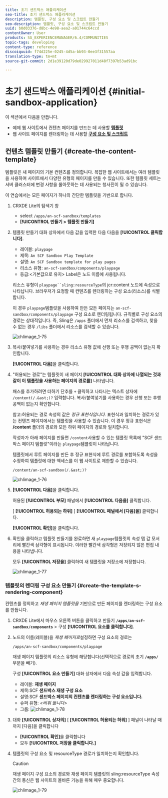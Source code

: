 ```yaml
---
title: 초기 샌드박스 애플리케이션
seo-title: 초기 샌드박스 애플리케이션
description: 템플릿, 구성 요소 및 스크립트 만들기
seo-description: 템플릿, 구성 요소 및 스크립트 만들기
uuid: b0d03376-d8bc-4e98-aea2-a01744c64ccd
contentOwner: User
products: SG_EXPERIENCEMANAGER/6.4/COMMUNITIES
topic-tags: developing
content-type: reference
discoiquuid: f74d225e-0245-4d5a-bb93-0ee3f31557aa
translation-type: tm+mt
source-git-commit: 2d1e39120d79de029927011d48f7397b53ad91bc

---
```



# 초기 샌드박스 애플리케이션 {#initial-sandbox-application}

이 섹션에서 다음을 만듭니다.

* 예제 웹 사이트에서 컨텐츠 페이지를 만드는 데 사용할 **[템플릿](#createthepagetemplate)**
* 웹 사이트 페이지를 렌더링하는 데 사용할 **[구성 요소 및 스크립트](#create-the-template-s-rendering-component)**

## 컨텐츠 템플릿 만들기 {#create-the-content-template}

템플릿은 새 페이지의 기본 컨텐츠를 정의합니다. 복잡한 웹 사이트에서는 여러 템플릿을 사용하여 사이트에서 다양한 유형의 페이지를 만들 수 있습니다. 또한 템플릿 세트는 서버 클러스터에 변경 사항을 롤아웃하는 데 사용되는 청사진이 될 수 있습니다.

이 연습에서는 모든 페이지가 하나의 간단한 템플릿을 기반으로 합니다.

1. CRXDE Lite의 탐색기 창

   * select `/apps/an-scf-sandbox/templates`
   * **[!UICONTROL 만들기 > 템플릿 만들기]**

1. 템플릿 만들기 대화 상자에서 다음 값을 입력한 다음 다음을 **[!UICONTROL 클릭합니다]**.

   * 레이블: `playpage`
   * 제목: `An SCF Sandbox Play Template`
   * 설명: `An SCF Sandbox template for play pages`
   * 리소스 유형: `an-scf-sandbox/components/playpage`
   * 등급:&lt;기본값으로 유지>
   Label은 노드 이름에 사용됩니다.

   리소스 유형이 `playpage``sling:resourceType`의 jcr:content 노드에 속성으로 나타납니다. 브라우저가 요청할 때 컨텐츠를 렌더링하는 구성 요소(리소스)를 식별합니다.

   이 경우 `playpage`템플릿을 사용하여 만든 모든 페이지는 `an-scf-sandbox/components/playpage` 구성 요소로 렌더링됩니다. 규칙별로 구성 요소의 경로는 상대적입니다. 즉, Sling은 `/apps` 폴더에서 먼저 리소스를 검색하고, 찾을 수 없는 경우 `/libs` 폴더에서 리소스를 검색할 수 있습니다.

   ![chlimage_1-75](assets/chlimage_1-75.png)

1. 복사/붙여넣기를 사용하는 경우 리소스 유형 값에 선행 또는 후행 공백이 없는지 확인합니다.

   **[!UICONTROL 다음]**&#x200B;을 클릭합니다.

1. &quot;허용되는 경로&quot;는 템플릿이 새 페이지 **[!UICONTROL 대화 상자에 나열되는 것과 같이 이 템플릿을 사용하는 페이지의 경로를]** 나타냅니다.

   패스를 추가하려면 더하기 단추를 `+` 클릭하고 나타나는 텍스트 상자에 `/content(/.&ast;)?` 입력합니다. 복사/붙여넣기를 사용하는 경우 선행 또는 후행 공백이 없는지 확인합니다.

   참고:허용되는 경로 속성의 값은 *정규 표현식입니다.* 표현식과 일치하는 경로가 있는 컨텐츠 페이지에서는 템플릿을 사용할 수 있습니다. 이 경우 정규 표현식은 **/content** 폴더의 경로와 모든 하위 페이지의 경로와 일치합니다.

   작성자가 아래 페이지를 만들면 `/content`사용할 수 있는 템플릿 목록에 &quot;SCF 샌드박스 페이지 템플릿&quot;이라는 `playpage`템플릿이 나타납니다.

   템플릿에서 루트 페이지를 만든 후 정규 표현식에 루트 경로를 포함하도록 속성을 수정하여 템플릿에 대한 액세스를 이 웹 사이트로 제한할 수 있습니다.

   `/content/an-scf-sandbox(/.&ast;)?`

   ![chlimage_1-76](assets/chlimage_1-76.png)

1. **[!UICONTROL 다음]**&#x200B;을 클릭합니다.

   허용된 **[!UICONTROL 부모]** 패널에서 **[!UICONTROL 다음을]** 클릭합니다.

   [ **[!UICONTROL 허용되는 하위]** ] **[!UICONTROL 패널에서 [다음]을]** 클릭합니다.

   **[!UICONTROL 확인]**&#x200B;을 클릭합니다.

1. 확인을 클릭하고 템플릿 만들기를 완료하면 새 `playpage`템플릿의 속성 탭 값 모서리에 빨간색 삼각형이 표시됩니다. 이러한 빨간색 삼각형은 저장되지 않은 편집 내용을 나타냅니다.

   모두 **[!UICONTROL 저장을]** 클릭하여 새 템플릿을 저장소에 저장합니다.

   ![chlimage_1-77](assets/chlimage_1-77.png)

### 템플릿의 렌더링 구성 요소 만들기 {#create-the-template-s-rendering-component}

컨텐츠를 정의하고 *재생 페이지 템플릿을* 기반으로 만든 페이지를 렌더링하는 구성 요소를 [](#createthepagetemplate)만듭니다.

1. CRXDE Lite에서 마우스 오른쪽 버튼을 클릭하고 만들기 **`/apps/an-scf-sandbox/components`** > 구성 **[!UICONTROL 요소를 클릭합니다]**.
1. 노드의 이름(레이블)을 *재생 페이지로*&#x200B;설정하면 구성 요소의 경로는

   `/apps/an-scf-sandbox/components/playpage`

   재생 페이지 템플릿의 리소스 유형에 해당합니다(선택적으로 경로의 초기 **`/apps/`** 부분을 빼기).

   구성 **[!UICONTROL 요소 만들기]** 대화 상자에서 다음 속성 값을 입력합니다.

   * 레이블: **재생 페이지**
   * 제목:SCF **샌드박스 재생 구성 요소**
   * 설명:SCF **샌드박스 페이지의 컨텐츠를 렌더링하는 구성 요소입니다.**
   * 슈퍼 유형: *&lt;비워 둡니다>*
   * 그룹:
   ![chlimage_1-78](assets/chlimage_1-78.png)

1. 대화 **[!UICONTROL 상자의]** [ **[!UICONTROL 허용되는 하위]** ] 패널이 나타날 때까지 [다음]을 클릭합니다

   * **[!UICONTROL 확인]**&#x200B;을 클릭합니다
   * 모두 **[!UICONTROL 저장을 클릭합니다.]**

1. 템플릿의 구성 요소 및 resourceType 경로가 일치하는지 확인합니다.

   >[!CAUTION]
   >
   >재생 페이지 구성 요소의 경로와 재생 페이지 템플릿의 sling:resourceType 속성 간의 통신은 웹 사이트의 올바른 기능을 위해 매우 중요합니다.

   ![chlimage_1-79](assets/chlimage_1-79.png)